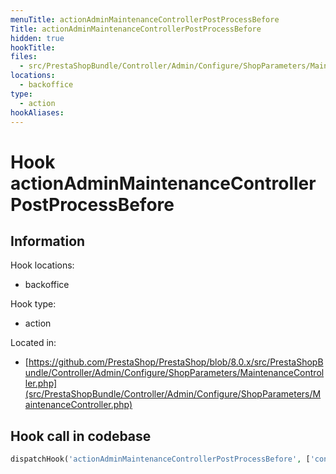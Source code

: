 ```yaml
---
menuTitle: actionAdminMaintenanceControllerPostProcessBefore
Title: actionAdminMaintenanceControllerPostProcessBefore
hidden: true
hookTitle: 
files:
  - src/PrestaShopBundle/Controller/Admin/Configure/ShopParameters/MaintenanceController.php
locations:
  - backoffice
type:
  - action
hookAliases:
---
```


# Hook actionAdminMaintenanceControllerPostProcessBefore

## Information

Hook locations: 
  - backoffice

Hook type: 
  - action

Located in: 
  - [https://github.com/PrestaShop/PrestaShop/blob/8.0.x/src/PrestaShopBundle/Controller/Admin/Configure/ShopParameters/MaintenanceController.php](src/PrestaShopBundle/Controller/Admin/Configure/ShopParameters/MaintenanceController.php)

## Hook call in codebase

```php
dispatchHook('actionAdminMaintenanceControllerPostProcessBefore', ['controller' => $this])
```